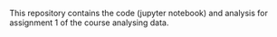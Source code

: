 This repository contains the code (jupyter notebook) and analysis for assignment 1 of the course analysing data.
